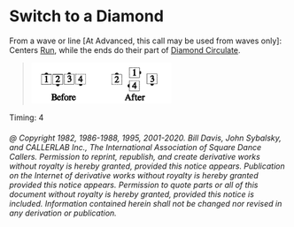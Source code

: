 
# Switch to a Diamond

From a wave or line [At Advanced, this call may be used from waves only]:
Centers [Run](../b2/run.md), while the ends do their part of 
[Diamond Circulate](../plus/diamond_circulate.md).

> 
> ![alt](switch_to_a_diamond_1a.png)![alt](switch_to_a_diamond_1b.png)
> 

Timing: 4

###### @ Copyright 1982, 1986-1988, 1995, 2001-2020. Bill Davis, John Sybalsky, and CALLERLAB Inc., The International Association of Square Dance Callers. Permission to reprint, republish, and create derivative works without royalty is hereby granted, provided this notice appears. Publication on the Internet of derivative works without royalty is hereby granted provided this notice appears. Permission to quote parts or all of this document without royalty is hereby granted, provided this notice is included. Information contained herein shall not be changed nor revised in any derivation or publication.
